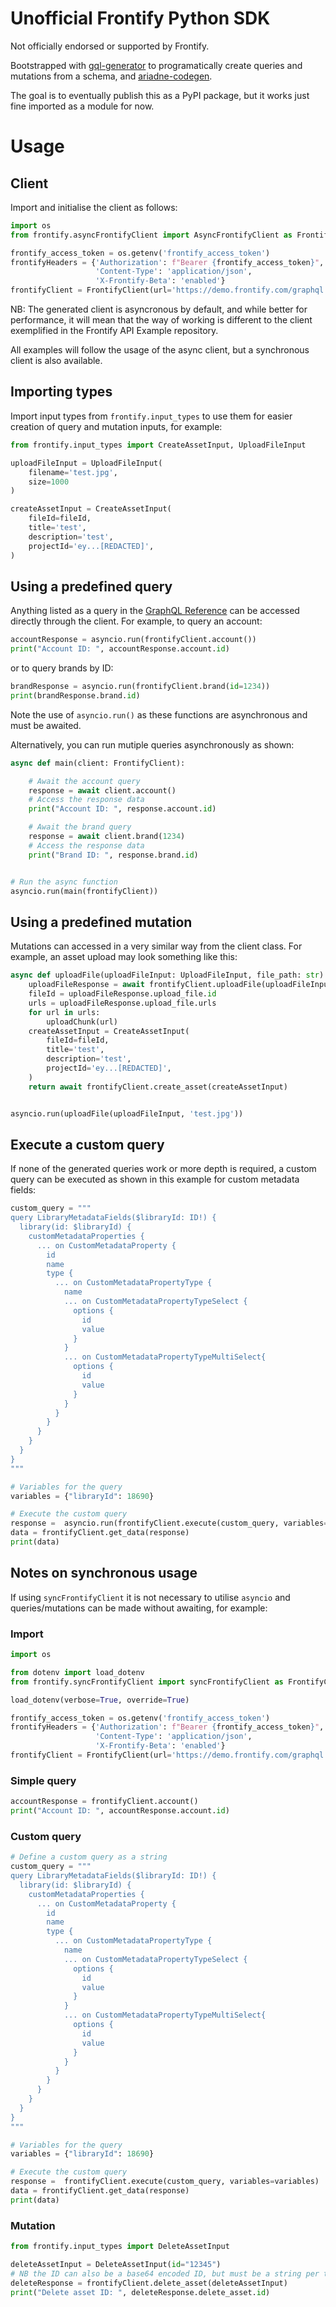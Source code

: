 # Unofficial Frontify Python SDK
Not officially endorsed or supported by Frontify.

Bootstrapped with [gql-generator](https://www.npmjs.com/package/gql-generator) to programatically create queries and mutations from a schema, and [ariadne-codegen](https://github.com/mirumee/ariadne-codegen).

The goal is to eventually publish this as a PyPI package, but it works just fine imported as a module for now.

# Usage
## Client
Import and initialise the client as follows:
```python
import os
from frontify.asyncFrontifyClient import AsyncFrontifyClient as FrontifyClient

frontify_access_token = os.getenv('frontify_access_token')
frontifyHeaders = {'Authorization': f"Bearer {frontify_access_token}",
                   'Content-Type': 'application/json',
                   'X-Frontify-Beta': 'enabled'}
frontifyClient = FrontifyClient(url='https://demo.frontify.com/graphql', headers=frontifyHeaders)
```
NB: The generated client is asyncronous by default, and while better for performance, it will mean that the way of working is different to the client exemplified in the Frontify API Example repository.

All examples will follow the usage of the async client, but a synchronous client is also available.

## Importing types
Import input types from ```frontify.input_types``` to use them for easier creation of query and mutation inputs, for example:
``` python
from frontify.input_types import CreateAssetInput, UploadFileInput

uploadFileInput = UploadFileInput(
    filename='test.jpg',
    size=1000
)

createAssetInput = CreateAssetInput(
    fileId=fileId,
    title='test',
    description='test',
    projectId='ey...[REDACTED]',
)
```

## Using a predefined query

Anything listed as a query in the [GraphQL Reference](https://frontify.github.io/graphql-reference/queries/account) can be accessed directly through the client. For example, to query an account:

```python
accountResponse = asyncio.run(frontifyClient.account())
print("Account ID: ", accountResponse.account.id)
```

or to query brands by ID:
```python
brandResponse = asyncio.run(frontifyClient.brand(id=1234))
print(brandResponse.brand.id)
```

Note the use of ```asyncio.run()``` as these functions are asynchronous and must be awaited.

Alternatively, you can run mutiple queries asynchronously as shown:

```python
async def main(client: FrontifyClient):

    # Await the account query
    response = await client.account()
    # Access the response data
    print("Account ID: ", response.account.id)

    # Await the brand query
    response = await client.brand(1234)
    # Access the response data
    print("Brand ID: ", response.brand.id)


# Run the async function
asyncio.run(main(frontifyClient))
```

## Using a predefined mutation

Mutations can accessed in a very similar way from the client class. For example, an asset upload may look something like this:

```python
async def uploadFile(uploadFileInput: UploadFileInput, file_path: str):
    uploadFileResponse = await frontifyClient.uploadFile(uploadFileInput)
    fileId = uploadFileResponse.upload_file.id
    urls = uploadFileResponse.upload_file.urls
    for url in urls:
        uploadChunk(url)
    createAssetInput = CreateAssetInput(
        fileId=fileId,
        title='test',
        description='test',
        projectId='ey...[REDACTED]',
    )
    return await frontifyClient.create_asset(createAssetInput)


asyncio.run(uploadFile(uploadFileInput, 'test.jpg'))
```

## Execute a custom query
If none of the generated queries work or more depth is required, a custom query can be executed as shown in this example for custom metadata fields:

```python
custom_query = """
query LibraryMetadataFields($libraryId: ID!) {
  library(id: $libraryId) {
    customMetadataProperties {
      ... on CustomMetadataProperty {
        id
        name
        type {
          ... on CustomMetadataPropertyType {
            name
            ... on CustomMetadataPropertyTypeSelect {
              options {
                id
                value
              }
            }
            ... on CustomMetadataPropertyTypeMultiSelect{
              options {
                id
                value
              }
            }
          }
        }
      }
    }
  }
}
"""

# Variables for the query
variables = {"libraryId": 18690}

# Execute the custom query
response =  asyncio.run(frontifyClient.execute(custom_query, variables=variables))
data = frontifyClient.get_data(response)
print(data)
```

## Notes on synchronous usage
If using `syncFrontifyClient` it is not necessary to utilise `asyncio` and queries/mutations can be made without awaiting, for example:

### Import
```python
import os

from dotenv import load_dotenv
from frontify.syncFrontifyClient import syncFrontifyClient as FrontifyClient

load_dotenv(verbose=True, override=True)

frontify_access_token = os.getenv('frontify_access_token')
frontifyHeaders = {'Authorization': f"Bearer {frontify_access_token}",
                   'Content-Type': 'application/json',
                   'X-Frontify-Beta': 'enabled'}
frontifyClient = FrontifyClient(url='https://demo.frontify.com/graphql', headers=frontifyHeaders)

```
### Simple query
```python
accountResponse = frontifyClient.account()
print("Account ID: ", accountResponse.account.id)
```

### Custom query
```python
# Define a custom query as a string
custom_query = """
query LibraryMetadataFields($libraryId: ID!) {
  library(id: $libraryId) {
    customMetadataProperties {
      ... on CustomMetadataProperty {
        id
        name
        type {
          ... on CustomMetadataPropertyType {
            name
            ... on CustomMetadataPropertyTypeSelect {
              options {
                id
                value
              }
            }
            ... on CustomMetadataPropertyTypeMultiSelect{
              options {
                id
                value
              }
            }
          }
        }
      }
    }
  }
}
"""

# Variables for the query
variables = {"libraryId": 18690}

# Execute the custom query
response =  frontifyClient.execute(custom_query, variables=variables)
data = frontifyClient.get_data(response)
print(data)
```

### Mutation
```python
from frontify.input_types import DeleteAssetInput

deleteAssetInput = DeleteAssetInput(id="12345")
# NB the ID can also be a base64 encoded ID, but must be a string per type rules
deleteResponse = frontifyClient.delete_asset(deleteAssetInput)
print("Delete asset ID: ", deleteResponse.delete_asset.id)
```